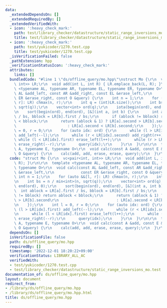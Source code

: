 ```yaml
---
data:
  _extendedDependsOn: []
  _extendedRequiredBy: []
  _extendedVerifiedWith:
  - icon: ':heavy_check_mark:'
    path: test/library_checker/datastructure/static_range_inversions_mo.test.cpp
    title: test/library_checker/datastructure/static_range_inversions_mo.test.cpp
  - icon: ':heavy_check_mark:'
    path: test/yukicoder/1270.test.cpp
    title: test/yukicoder/1270.test.cpp
  _isVerificationFailed: false
  _pathExtension: hpp
  _verificationStatusIcon: ':heavy_check_mark:'
  attributes:
    links: []
  bundledCode: "#line 1 \"ds/offline_query/mo.hpp\"\nstruct Mo {\r\n  vc<pair<int,\
    \ int>> LR;\r\n  void add(int L, int R) { LR.emplace_back(L, R); }\r\n\r\n  template\
    \ <typename AL, typename AR, typename EL, typename ER, typename O>\r\n  void calc(const\
    \ AL &add_left, const AR &add_right, const EL &erase_left,\r\n            const\
    \ ER &erase_right, const O &query) {\r\n    int n = 1;\r\n    for (auto &&[l,\
    \ r]: LR) chmax(n, r);\r\n    int q = (int)LR.size();\r\n    int bs = n / min<int>(n,\
    \ sqrt(q));\r\n    vector<int> ord(q);\r\n    iota(begin(ord), end(ord), 0);\r\
    \n    sort(begin(ord), end(ord), [&](int a, int b) {\r\n      int ablock = LR[a].first\
    \ / bs, bblock = LR[b].first / bs;\r\n      if (ablock != bblock) return ablock\
    \ < bblock;\r\n      return (ablock & 1) ? LR[a].second > LR[b].second\r\n   \
    \                       : LR[a].second < LR[b].second;\r\n    });\r\n    int l\
    \ = 0, r = 0;\r\n    for (auto idx: ord) {\r\n      while (l > LR[idx].first)\
    \ add_left(--l);\r\n      while (r < LR[idx].second) add_right(r++);\r\n     \
    \ while (l < LR[idx].first) erase_left(l++);\r\n      while (r > LR[idx].second)\
    \ erase_right(--r);\r\n      query(idx);\r\n    }\r\n  }\r\n\r\n  template <typename\
    \ A, typename E, typename O>\r\n  void calc(const A &add, const E &erase, const\
    \ O &query) {\r\n    calc(add, add, erase, erase, query);\r\n  }\r\n};\r\n"
  code: "struct Mo {\r\n  vc<pair<int, int>> LR;\r\n  void add(int L, int R) { LR.emplace_back(L,\
    \ R); }\r\n\r\n  template <typename AL, typename AR, typename EL, typename ER,\
    \ typename O>\r\n  void calc(const AL &add_left, const AR &add_right, const EL\
    \ &erase_left,\r\n            const ER &erase_right, const O &query) {\r\n   \
    \ int n = 1;\r\n    for (auto &&[l, r]: LR) chmax(n, r);\r\n    int q = (int)LR.size();\r\
    \n    int bs = n / min<int>(n, sqrt(q));\r\n    vector<int> ord(q);\r\n    iota(begin(ord),\
    \ end(ord), 0);\r\n    sort(begin(ord), end(ord), [&](int a, int b) {\r\n    \
    \  int ablock = LR[a].first / bs, bblock = LR[b].first / bs;\r\n      if (ablock\
    \ != bblock) return ablock < bblock;\r\n      return (ablock & 1) ? LR[a].second\
    \ > LR[b].second\r\n                          : LR[a].second < LR[b].second;\r\
    \n    });\r\n    int l = 0, r = 0;\r\n    for (auto idx: ord) {\r\n      while\
    \ (l > LR[idx].first) add_left(--l);\r\n      while (r < LR[idx].second) add_right(r++);\r\
    \n      while (l < LR[idx].first) erase_left(l++);\r\n      while (r > LR[idx].second)\
    \ erase_right(--r);\r\n      query(idx);\r\n    }\r\n  }\r\n\r\n  template <typename\
    \ A, typename E, typename O>\r\n  void calc(const A &add, const E &erase, const\
    \ O &query) {\r\n    calc(add, add, erase, erase, query);\r\n  }\r\n};\r\n"
  dependsOn: []
  isVerificationFile: false
  path: ds/offline_query/mo.hpp
  requiredBy: []
  timestamp: '2022-12-01 18:20:22+09:00'
  verificationStatus: LIBRARY_ALL_AC
  verifiedWith:
  - test/yukicoder/1270.test.cpp
  - test/library_checker/datastructure/static_range_inversions_mo.test.cpp
documentation_of: ds/offline_query/mo.hpp
layout: document
redirect_from:
- /library/ds/offline_query/mo.hpp
- /library/ds/offline_query/mo.hpp.html
title: ds/offline_query/mo.hpp
---
```

